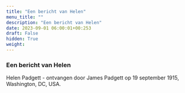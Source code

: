 ```yaml
---
title: "Een bericht van Helen"
menu_title: ""
description: "Een bericht van Helen"
date: 2023-09-01 06:00:01+00:253
draft: False
hidden: True
weight:
---
```

### Een bericht van Helen

Helen Padgett - ontvangen door James Padgett op 19 september 1915, Washington, DC, USA.
